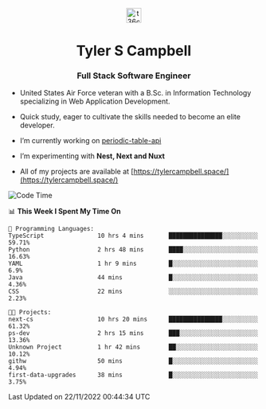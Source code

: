 <p align="center">
<a href="https://www.linkedin.com/in/t36campbell" target="blank"><img align="center" src="https://ik.imagekit.io/t36campbell/Portfolio/linkedin.png.original_m8bbGgPh6.png" alt="t36campbell" height="30" width="30" /></a>
</p>
<h1 align="center">Tyler S Campbell</h1>
<h3 align="center">Full Stack Software Engineer</h3>

* United States Air Force veteran with a B.Sc. in Information Technology specializing in Web Application Development. 

* Quick study, eager to cultivate the skills needed to become an elite developer.

* I’m currently working on [periodic-table-api](https://github.com/t36campbell/periodic-table-api)

* I’m experimenting with **Nest, Next and Nuxt**

* All of my projects are available at [https://tylercampbell.space/](https://tylercampbell.space/)

<!--START_SECTION:waka-->
![Code Time](http://img.shields.io/badge/Code%20Time-2%2C006%20hrs%2059%20mins-blue)

📊 **This Week I Spent My Time On** 

```text
💬 Programming Languages: 
TypeScript               10 hrs 4 mins       ███████████████░░░░░░░░░░   59.71% 
Python                   2 hrs 48 mins       ████░░░░░░░░░░░░░░░░░░░░░   16.63% 
YAML                     1 hr 9 mins         █░░░░░░░░░░░░░░░░░░░░░░░░   6.9% 
Java                     44 mins             █░░░░░░░░░░░░░░░░░░░░░░░░   4.36% 
CSS                      22 mins             ░░░░░░░░░░░░░░░░░░░░░░░░░   2.23%

🐱‍💻 Projects: 
next-cs                  10 hrs 20 mins      ███████████████░░░░░░░░░░   61.32% 
ps-dev                   2 hrs 15 mins       ███░░░░░░░░░░░░░░░░░░░░░░   13.36% 
Unknown Project          1 hr 42 mins        ██░░░░░░░░░░░░░░░░░░░░░░░   10.12% 
githw                    50 mins             █░░░░░░░░░░░░░░░░░░░░░░░░   4.94% 
first-data-upgrades      38 mins             █░░░░░░░░░░░░░░░░░░░░░░░░   3.75%

```


 Last Updated on 22/11/2022 00:44:34 UTC
<!--END_SECTION:waka-->

